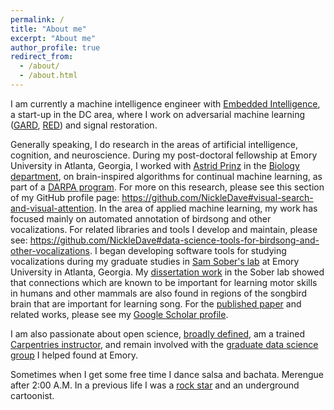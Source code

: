 ```yaml
---
permalink: /
title: "About me"
excerpt: "About me"
author_profile: true
redirect_from:
  - /about/
  - /about.html
---
```


I am currently a machine intelligence engineer with
[Embedded Intelligence](https://www.linkedin.com/company/embedintel/),
a start-up in the DC area, where I work on adversarial machine learning
([GARD](https://www.darpa.mil/program/guaranteeing-ai-robustness-against-deception),
[RED](https://beta.sam.gov/opp/258cc833c18749de87aba9c129ee2205/view))
and signal restoration.

Generally speaking, I do research in the areas of
artificial intelligence, cognition, and neuroscience.
During my post-doctoral fellowship at Emory University in Atlanta, Georgia,
I worked with [Astrid Prinz](http://www.biology.emory.edu/research/Prinz/index.html)
in the [Biology department](http://www.biology.emory.edu/),
on brain-inspired algorithms for continual machine learning,
as part of a [DARPA program](https://www.darpa.mil/news-events/2017-03-16).
For more on this research, please see this section of my GitHub profile page:
<https://github.com/NickleDave#visual-search-and-visual-attention>.
In the area of applied machine learning,
my work has focused mainly on automated annotation of
birdsong and other vocalizations.
For related libraries and tools I develop and maintain,
please see:
<https://github.com/NickleDave#data-science-tools-for-birdsong-and-other-vocalizations>.
I began developing software tools for studying vocalizations during my graduate studies in
[Sam Sober's lab](http://www.biology.emory.edu/research/Sober/Home.html)
at Emory University in Atlanta, Georgia.
My [dissertation work](https://open.library.emory.edu/publications/emory%3Atrghv/)
in the Sober lab showed that connections which
are known to be important for learning motor skills in humans and other
mammals are also found in regions of the songbird brain
that are important for learning song.
For the [published paper](https://onlinelibrary.wiley.com/doi/abs/10.1002/cne.24428)
and related works, please see my
[Google Scholar profile](https://scholar.google.com/citations?user=rs2xJh4AAAAJ&hl=en).

I am also passionate about open science,
[broadly defined](https://whitakerlab.github.io/blog/Open-Science-Blog-Post/),
am a trained [Carpentries instructor](https://carpentries.org/become-instructor/),
and remain involved with the
[graduate data science group](https://data-science-for-scientists-atl.github.io/)
I helped found at Emory.

Sometimes when I get some free time I dance salsa and bachata.
Merengue after 2:00 A.M.
In a previous life I was a
[rock star](https://nickblueandtheheavysighs.bandcamp.com/releases)
and an underground cartoonist.
